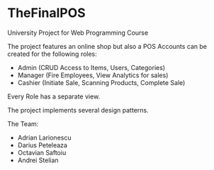 # TheFinalPOS
University Project for Web Programming Course

The project features an online shop but also a POS
Accounts can be created for the following roles:
- Admin (CRUD Access to Items, Users, Categories)
- Manager (Fire Employees, View Analytics for sales)
- Cashier (Initiate Sale, Scanning Products, Complete Sale)

Every Role has a separate view.

The project implements several design patterns.

The Team:
* Adrian Larionescu
* Darius Peteleaza
* Octavian Saftoiu
* Andrei Stelian
